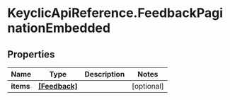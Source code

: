 # KeyclicApiReference.FeedbackPaginationEmbedded

## Properties
Name | Type | Description | Notes
------------ | ------------- | ------------- | -------------
**items** | [**[Feedback]**](Feedback.md) |  | [optional] 


